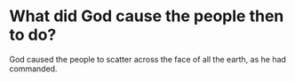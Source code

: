 # What did God cause the people then to do?

God caused the people to scatter across the face of all the earth, as he had commanded.
